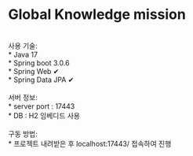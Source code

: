 # Global Knowledge mission
<br/>
사용 기술:<br/>
* Java 17<br/>
* Spring boot 3.0.6<br/>
* Spring Web ✔<br/>
* Spring Data JPA ✔<br/>

<br/>
서버 정보:<br/>
* server port : 17443<br/>
* DB : H2 임베디드 사용<br/>

<br/>
구동 방법:<br/>
* 프로젝트 내려받은 후 localhost:17443/ 접속하여 진행

